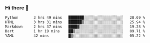 ### Hi there 👋

<!--START_SECTION:waka-->

```txt
Python       3 hrs 49 mins   ███████░░░░░░░░░░░░░░░░░░   28.09 %
HTML         3 hrs 31 mins   ██████▒░░░░░░░░░░░░░░░░░░   25.94 %
Markdown     2 hrs 37 mins   ████▓░░░░░░░░░░░░░░░░░░░░   19.28 %
Dart         1 hr 19 mins    ██▒░░░░░░░░░░░░░░░░░░░░░░   09.71 %
YAML         42 mins         █▒░░░░░░░░░░░░░░░░░░░░░░░   05.22 %
```

<!--END_SECTION:waka-->


<!--
**AnkelMauCastillo/AnkelMauCastillo** is a ✨ _special_ ✨ repository because its `README.md` (this file) appears on your GitHub profile.

Here are some ideas to get you started:

- 🔭 I’m currently working on ...
- 🌱 I’m currently learning ...
- 👯 I’m looking to collaborate on ...
- 🤔 I’m looking for help with ...
- 💬 Ask me about ...
- 📫 How to reach me: ...
- 😄 Pronouns: ...
- ⚡ Fun fact: ...
-->
